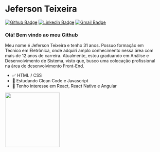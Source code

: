
# Jeferson Teixeira 

[![Github Badge](https://img.shields.io/badge/-Github-000?style=flat-square&logo=Github&logoColor=white&link=https://github.com/jeferson-nt)](https://github.com/jeferson-nt)
[![Linkedin Badge](https://img.shields.io/badge/-LinkedIn-blue?style=flat-square&logo=Linkedin&logoColor=white&link=https://www.linkedin.com/in/jeferson-nt/)](https://www.linkedin.com/in/jeferson-nt/)
[![Gmail Badge](https://img.shields.io/badge/-Gmail-c14438?style=flat-square&logo=Gmail&logoColor=white&link=mailto:jefteixeira.2490@gmail.com)](mailto:jefteixeira.2490@gmail.com)

### Olá! Bem vindo ao meu Github

Meu nome é Jeferson Teixeira e tenho 31 anos. Possuo formação em Técnico em Eletrônica, onde adquiri amplo conhecimento nessa área com mais de 12 anos de carreira. Atualmente, estou graduando em Análise e Desenvolvimento de Sistema, visto que, busco uma colocação profissional na área de desenvolvimento Front-End. 

- ✅ HTML / CSS 
- 📕 Estudando Clean Code e Javascript
- 📖 Tenho interesse em React, React Native e Angular

<div>
  <img height='180em' src="https://github-readme-stats.vercel.app/api?username=jeferson-nt&theme=dark&show_icons=true" />
</div>
